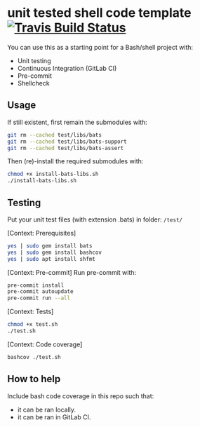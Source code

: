 # unit tested shell code template [![Travis Build Status](https://img.shields.io/travis/a-t-0/shell_unit_testing_template.svg)](https://travis-ci.org/a-t-0/shell_unit_testing_template)

You can use this as a starting point for a Bash/shell project with:

- Unit testing
- Continuous Integration (GitLab CI)
- Pre-commit
- Shellcheck

## Usage

If still existent, first remain the submodules with:

```sh
git rm --cached test/libs/bats
git rm --cached test/libs/bats-support
git rm --cached test/libs/bats-assert
```

Then (re)-install the required submodules with:

```sh
chmod +x install-bats-libs.sh
./install-bats-libs.sh
```

## Testing

Put your unit test files (with extension .bats) in folder: `/test/`

\[Context: Prerequisites\]

```sh
yes | sudo gem install bats
yes | sudo gem install bashcov
yes | sudo apt install shfmt
```

\[Context: Pre-commit\]
Run pre-commit with:

```sh
pre-commit install
pre-commit autoupdate
pre-commit run --all
```

\[Context: Tests\]

```sh
chmod +x test.sh
./test.sh
```

\[Context: Code coverage\]

```sh
bashcov ./test.sh
```

## How to help

Include bash code coverage in this repo such that:

- it can be ran locally.
- it can be ran in GitLab CI.
